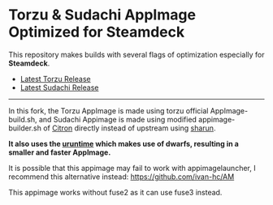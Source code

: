 # Torzu & Sudachi AppImage Optimized for Steamdeck

This repository makes builds with several flags of optimization especially for **Steamdeck**.

* [Latest Torzu Release](https://github.com/pflyly/Torzu-sudachi-AppImage/releases/tag/Torzu)
* [Latest Sudachi Release](https://github.com/pflyly/Torzu-sudachi-AppImage/releases/tag/Sudachi-v1.0.15)

---------------------------------------------------------------

In this fork, the Torzu AppImage is made using torzu official AppImage-build.sh, and Sudachi Appimage is made using modified appimage-builder.sh of [Citron](https://git.citron-emu.org/Citron/Citron/src/branch/master/appimage-builder.sh) directly instead of upstream using [sharun](https://github.com/VHSgunzo/sharun).

**It also uses the [uruntime](https://github.com/VHSgunzo/uruntime) which makes use of dwarfs, resulting in a smaller and faster AppImage.**

It is possible that this appimage may fail to work with appimagelauncher, I recommend this alternative instead: https://github.com/ivan-hc/AM

This appimage works without fuse2 as it can use fuse3 instead.
